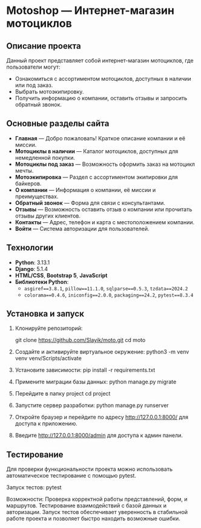 # Motoshop — Интернет-магазин мотоциклов

## Описание проекта
Данный проект представляет собой интернет-магазин мотоциклов, где пользователи могут:
- Ознакомиться с ассортиментом мотоциклов, доступных в наличии или под заказ.
- Выбрать мотоэкипировку.
- Получить информацию о компании, оставить отзывы и запросить обратный звонок.

## Основные разделы сайта
- **Главная** — Добро пожаловать! Краткое описание компании и её миссии.
- **Мотоциклы в наличии** — Каталог мотоциклов, доступных для немедленной покупки.
- **Мотоциклы под заказ** — Возможность оформить заказ на мотоцикл мечты.
- **Мотоэкипировка** — Раздел с ассортиментом экипировки для байкеров.
- **О компании** — Информация о компании, её миссии и преимуществах.
- **Обратный звонок** — Форма для связи с консультантами.
- **Отзывы** — Возможность оставить отзыв о компании или прочитать отзывы других клиентов.
- **Контакты** — Адрес, телефон и карта с местоположением компании.
- **Войти** — Система авторизации для пользователей.

## Технологии
- **Python**: 3.13.1  
- **Django**: 5.1.4  
- **HTML/CSS**, **Bootstrap 5**, **JavaScript**  
- **Библиотеки Python**:
  - `asgiref==3.8.1`, `pillow==11.1.0`, `sqlparse==0.5.3`, `tzdata==2024.2`
  - `colorama==0.4.6`, `iniconfig==2.0.0`, `packaging==24.2`, `pytest==8.3.4`


## Установка и запуск

1. Клонируйте репозиторий:

   git clone https://github.com/Slayik/moto.git
   cd moto
   
2. Создайте и активируйте виртуальное окружение:
   python3 -m venv venv
   venv/Scripts/activate
   
3. Установите зависимости:
   pip install -r requirements.txt
   
4. Примените миграции базы данных:
   python manage.py migrate
   
5. Перейдите в папку project
   cd project
   
6. Запустите сервер разработки:
   python manage.py runserver
   
7. Откройте браузер и перейдите по адресу http://127.0.0.1:8000/ для доступа к приложению.

8. Введите http://127.0.0.1:8000/admin для доступа к админ панели.

## Тестирование
Для проверки функциональности проекта можно использовать автоматическое тестирование с помощью pytest.

Запуск тестов:
pytest

Возможности:
Проверка корректной работы представлений, форм, и маршрутов.
Тестирование взаимодействий с базой данных и авторизации.
Запуск тестов обеспечивает уверенность в стабильной работе проекта и позволяет быстро находить возможные ошибки.

